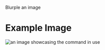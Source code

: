 Blurple an image

# Example Image

![an image showcasing the command in use](/static/images/commands/heavensdoor/heavens%20door%20blurple.png)